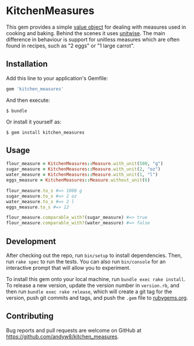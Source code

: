 # KitchenMeasures

This gem provides a simple [value object][] for dealing with measures used in
cooking and baking. Behind the scenes it uses [unitwise]. The main difference in
behaviour is support for unitless measures which are often found in recipes, such
as "2 eggs" or "1 large carrot".

## Installation

Add this line to your application's Gemfile:

```ruby
gem 'kitchen_measures'
```

And then execute:

    $ bundle

Or install it yourself as:

    $ gem install kitchen_measures

## Usage

```ruby
flour_measure = KitchenMeasures::Measure.with_unit(500, "g")
sugar_measure = KitchenMeasures::Measure.with_unit(2, "oz")
water_measure = KitchenMeasures::Measure.with_unit(1, "l")
eggs_measure = KitchenMeasures::Measure.without_unit(6)

flour_measure.to_s #=> 1000 g
sugar_measure.to_s #=> 2 oz
water_measure.to_s #=> 2 l
eggs_measure.to_s #=> 12

flour_measure.comparable_with?(sugar_measure) #=> true
flour_measure.comparable_with?(water_measure) #=> false
```

## Development

After checking out the repo, run `bin/setup` to install dependencies. Then, run `rake spec` to run the tests. You can also run `bin/console` for an interactive prompt that will allow you to experiment.

To install this gem onto your local machine, run `bundle exec rake install`. To release a new version, update the version number in `version.rb`, and then run `bundle exec rake release`, which will create a git tag for the version, push git commits and tags, and push the `.gem` file to [rubygems.org](https://rubygems.org).

## Contributing

Bug reports and pull requests are welcome on GitHub at https://github.com/andyw8/kitchen_measures.

[value object]: https://en.wikipedia.org/wiki/Value_object
[unitwise]: https://github.com/joshwlewis/unitwise
